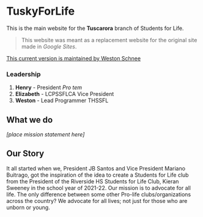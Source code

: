 # TuskyForLife

This is the main website for the **Tuscarora** branch of Students for Life.

> This website was meant as a replacement website for the original site made in *Google Sites*.

[This current version is maintained by Weston Schnee](https://tuskyforlife.github.io)

> 

### Leadership

1. **Henry** - President *Pro tem*
2. **Elizabeth** - LCPSSFLCA Vice President
3. **Weston** - Lead Programmer THSSFL

## What we do
*[place mission statement here]*

## Our Story
It all started when we, President JB Santos and Vice President Mariano Buitrago, got the inspiration of the idea to create a Students for Life club from the President of the Riverside HS Students for Life Club, Kieran Sweeney in the school year of 2021-22. Our mission is to advocate for all life. The only difference between some other Pro-life clubs/organizations across the country? We advocate for all lives; not just for those who are unborn or young.
